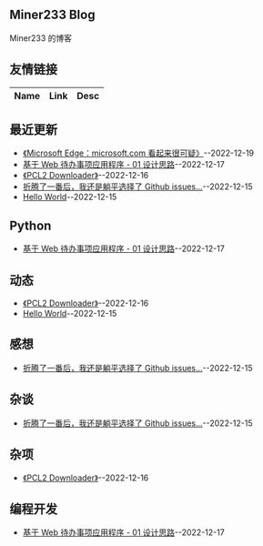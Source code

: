 ## Miner233 Blog
Miner233 的博客
## 友情链接
| Name | Link | Desc | 
 | ---- | ---- | ---- |
## 最近更新
- [《Microsoft Edge：microsoft.com 看起来很可疑》](https://github.com/miner233/blog/issues/6)--2022-12-19
- [基于 Web 待办事项应用程序 - 01 设计思路](https://github.com/miner233/blog/issues/5)--2022-12-17
- [《PCL2 Downloader》](https://github.com/miner233/blog/issues/4)--2022-12-16
- [折腾了一番后，我还是躺平选择了 Github issues...](https://github.com/miner233/blog/issues/2)--2022-12-15
- [Hello World](https://github.com/miner233/blog/issues/1)--2022-12-15
## Python
- [基于 Web 待办事项应用程序 - 01 设计思路](https://github.com/miner233/blog/issues/5)--2022-12-17
## 动态
- [《PCL2 Downloader》](https://github.com/miner233/blog/issues/4)--2022-12-16
- [Hello World](https://github.com/miner233/blog/issues/1)--2022-12-15
## 感想
- [折腾了一番后，我还是躺平选择了 Github issues...](https://github.com/miner233/blog/issues/2)--2022-12-15
## 杂谈
- [折腾了一番后，我还是躺平选择了 Github issues...](https://github.com/miner233/blog/issues/2)--2022-12-15
## 杂项
- [《PCL2 Downloader》](https://github.com/miner233/blog/issues/4)--2022-12-16
## 编程开发
- [基于 Web 待办事项应用程序 - 01 设计思路](https://github.com/miner233/blog/issues/5)--2022-12-17
